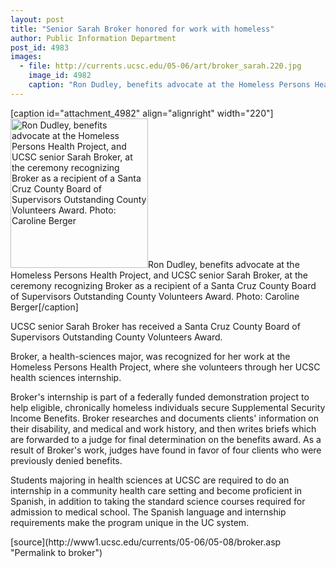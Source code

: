```yaml
---
layout: post
title: "Senior Sarah Broker honored for work with homeless"
author: Public Information Department
post_id: 4983
images:
  - file: http://currents.ucsc.edu/05-06/art/broker_sarah.220.jpg
    image_id: 4982
    caption: "Ron Dudley, benefits advocate at the Homeless Persons Health Project, and UCSC senior Sarah Broker, at the ceremony recognizing Broker as a recipient of a Santa Cruz County Board of Supervisors Outstanding County Volunteers Award. Photo: Caroline Berger"
---
```


[caption id="attachment_4982" align="alignright" width="220"]<a href="http://localhost/mysite/wp-content/uploads/2006/05/broker_sarah.220.jpg"><img class="size-full wp-image-4982" src="http://localhost/mysite/wp-content/uploads/2006/05/broker_sarah.220.jpg" alt="Ron Dudley, benefits advocate at the Homeless Persons Health Project, and UCSC senior Sarah Broker, at the ceremony recognizing Broker as a recipient of a Santa Cruz County Board of Supervisors Outstanding County Volunteers Award. Photo: Caroline Berger" width="220" height="239" /></a>Ron Dudley, benefits advocate at the Homeless Persons Health Project, and UCSC senior Sarah Broker, at the ceremony recognizing Broker as a recipient of a Santa Cruz County Board of Supervisors Outstanding County Volunteers Award. Photo: Caroline Berger[/caption]
<a name="content" id="content"></a>
<p>
  UCSC senior Sarah Broker has received a Santa Cruz County Board of Supervisors Outstanding County Volunteers Award.
</p>
<p>
  Broker, a health-sciences major, was recognized for her work at the Homeless Persons Health Project, where she volunteers through her UCSC health sciences internship.
</p>
<p>
  Broker's internship is part of a federally funded demonstration project to help eligible, chronically homeless individuals secure Supplemental Security Income Benefits. Broker researches and documents clients' information on their disability, and medical and work history, and then writes briefs which are forwarded to a judge for final determination on the benefits award. As a result of Broker's work, judges have found in favor of four clients who were previously denied benefits.
</p>
<p>
  Students majoring in health sciences at UCSC are required to do an internship in a community health care setting and become proficient in Spanish, in addition to taking the standard science courses required for admission to medical school. The Spanish language and internship requirements make the program unique in the UC system.
</p>
[source](http://www1.ucsc.edu/currents/05-06/05-08/broker.asp "Permalink to broker")
